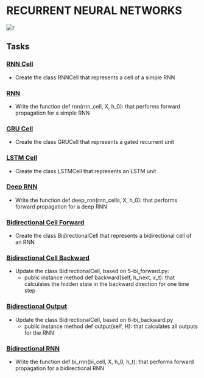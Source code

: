 # RECURRENT NEURAL NETWORKS

![r](https://gblobscdn.gitbook.com/assets%2F-LvBP1svpACTB1R1x_U4%2F-LwEQnQw8wHRB6_2zYtG%2F-LwEZT8zd07mLDuaQZwy%2Fimage.png?alt=media&token=93a3c3e2-e32b-4fec-baf5-5e6b092920c4)

## Tasks

### [RNN Cell](./0-rnn_cell.py)
- Create the class RNNCell that represents a cell of a simple RNN

### [RNN](./1-rnn.py)
- Write the function def rnn(rnn_cell, X, h_0): that performs forward propagation for a simple RNN

### [GRU Cell](./2-gru_cell.py)
- Create the class GRUCell that represents a gated recurrent unit

### [LSTM Cell](./3-lstm_cell.py)
- Create the class LSTMCell that represents an LSTM unit

### [Deep RNN](./4-deep_rnn.py)
- Write the function def deep_rnn(rnn_cells, X, h_0): that performs forward propagation for a deep RNN

### [Bidirectional Cell Forward](./5-bi_forward.py)
- Create the class BidirectionalCell that represents a bidirectional cell of an RNN

### [Bidirectional Cell Backward](./6-bi_backward.py)
- Update the class BidirectionalCell, based on 5-bi_forward.py:
    - public instance method def backward(self, h_next, x_t): that calculates the hidden state in the backward direction for one time step

### [Bidirectional Output](./7-bi_output.py)
- Update the class BidirectionalCell, based on 6-bi_backward.py
    - public instance method def output(self, H): that calculates all outputs for the RNN

### [Bidirectional RNN](./8-bi_rnn.py)
- Write the function def bi_rnn(bi_cell, X, h_0, h_t): that performs forward propagation for a bidirectional RNN
